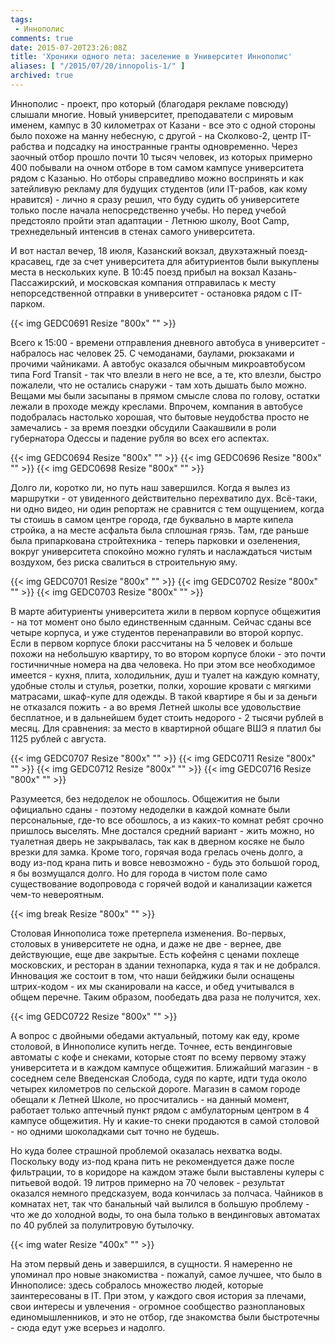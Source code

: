 ```yaml
---
tags:
 - Иннополис
comments: true
date: 2015-07-20T23:26:08Z
title: 'Хроники одного лета: заселение в Университет Иннополис'
aliases: [ "/2015/07/20/innopolis-1/" ]
archived: true
---
```


Иннополис - проект, про который (благодаря рекламе повсюду) слышали многие. Новый университет, преподаватели с мировым именем, кампус в 30 километрах от Казани - все это с одной стороны было похоже на манну небесную, с другой - на Сколково-2, центр IT-рабства и подсадку на иностранные гранты одновременно. Через заочный отбор прошло почти 10 тысяч человек, из которых примерно 400 побывали на очном отборе в том самом кампусе университета рядом с Казанью. Но отборы справедливо можно воспринять и как затейливую рекламу для будущих студентов (или IT-рабов, как кому нравится) - лично я сразу решил, что буду судить об университете только после начала непосредственно учебы. Но перед учебой предстояло пройти этап адаптации - Летнюю школу, Boot Camp, трехнедельный интенсив в стенах самого университета.

<!--more-->

И вот настал вечер, 18 июля, Казанский вокзал, двухэтажный поезд-красавец, где за счет университета для абитуриентов были выкуплены места в нескольких купе. В 10:45 поезд прибыл на вокзал Казань-Пассажирский, и московская компания отправилась к месту непорседственной отправки в университет - остановка рядом с IT-парком.

{{< img GEDC0691 Resize "800x" "" >}}

Всего к 15:00 - времени отправления дневного автобуса в университет - набралось нас человек 25. С чемоданами, баулами, рюкзаками и прочими чайниками. А автобус оказался обычным микроавтобусом типа Ford Transit - так что влезли в него не все, а те, кто влезли, быстро пожалели, что не остались снаружи - там хоть дышать было можно. Вещами мы были засыпаны в прямом смысле слова по голову, остатки лежали в проходе между креслами. Впрочем, компания в автобусе подобралась настолько хорошая, что бытовые неудобства просто не замечались - за время поездки обсудили Саакашвили в роли губернатора Одессы и падение рубля во всех его аспектах.

{{< img GEDC0694 Resize "800x" "" >}}
{{< img GEDC0696 Resize "800x" "" >}}
{{< img GEDC0698 Resize "800x" "" >}}

Долго ли, коротко ли, но путь наш завершился. Когда я вылез из маршрутки - от увиденного действительно перехватило дух. Всё-таки, ни одно видео, ни один репортаж не сравнится с тем ощущением, когда ты стоишь в самом центре города, где буквально в марте кипела стройка, а на месте асфальта была сплошная грязь. Там, где раньше была припаркована стройтехника - теперь парковки и озеленения, вокруг университета спокойно можно гулять и наслаждаться чистым воздухом, без риска свалиться в строительную яму.

{{< img GEDC0701 Resize "800x" "" >}}
{{< img GEDC0702 Resize "800x" "" >}}
{{< img GEDC0703 Resize "800x" "" >}}

В марте абитуриенты университета жили в первом корпусе общежития - на тот момент оно было единственным сданным. Сейчас сданы все четыре корпуса, и уже студентов перенаправили во второй корпус. Если в первом корпусе блоки рассчитаны на 5 человек и больше похожи на небольшую квартиру, то во втором корпусе блоки - это почти гостичничные номера на два человека. Но при этом все необходимое имеется - кухня, плита, холодильник, душ и туалет на каждую комнату, удобные столы и стулья, розетки, полки, хорошие кровати с мягкими матрасами, шкаф-купе для одежды. В такой квартире я бы и за деньги не отказался пожить - а во время Летней школы все удовольствие бесплатное, и в дальнейшем будет стоить недорого - 2 тысячи рублей в месяц. Для сравнения: за место в квартирной общаге ВШЭ я платил бы 1125 рублей с августа.

{{< img GEDC0707 Resize "800x" "" >}}
{{< img GEDC0711 Resize "800x" "" >}}
{{< img GEDC0712 Resize "800x" "" >}}
{{< img GEDC0716 Resize "800x" "" >}}

Разумеется, без недоделок не обошлось. Общежития не были официально сданы - поэтому недоделки в каждой комнате были персональные, где-то все обошлось, а из каких-то комнат ребят срочно пришлось выселять. Мне достался средний вариант - жить можно, но туалетная дверь не закрывалась, так как в дверном косяке не было врезки для замка. Кроме того, горячая вода грелась очень долго, а воду из-под крана пить и вовсе невозможно - будь это большой город, я бы возмущался долго. Но для города в чистом поле само существование водопровода с горячей водой и канализации кажется чем-то невероятным.

{{< img break Resize "800x" "" >}}

Столовая Иннополиса тоже претерпела изменения. Во-первых, столовых в университете не одна, и даже не две - вернее, две действующие, еще две закрытые. Есть кофейня с ценами похлеще московских, и ресторан в здании технопарка, куда я так и не добрался. Инновация же состоит в том, что наши бейджики были оснащены штрих-кодом - их мы сканировали на кассе, и обед учитывался в общем перечне. Таким образом, пообедать два раза не получится, хех. 

{{< img GEDC0722 Resize "800x" "" >}}

А вопрос с двойными обедами актуальный, потому как еду, кроме столовой, в Иннополисе купить негде. Точнее, есть вендинговые автоматы с кофе и снеками, которые стоят по всему первому этажу университета и в каждом кампусе общежития. Ближайший магазин - в соседнем селе Введенская Слобода, судя по карте, идти туда около четырех километров по сельской дороге. Магазин в самом городе обещали к Летней Школе, но просчитались - на данный момент, работает только аптечный пункт рядом с амбулаторным центром в 4 кампусе общежития. Ну и какие-то снеки продаются в самой столовой - но одними шоколадками сыт точно не будешь.

Но куда более страшной проблемой оказалась нехватка воды. Поскольку воду из-под крана пить не рекомендуется даже после фильтрации, то в коридоре на каждом этаже были выставлены кулеры с питьевой водой. 19 литров примерно на 70 человек - результат оказался немного предсказуем, вода кончилась за полчаса. Чайников в комнатах нет, так что банальный чай вылился в большую проблему - что же до холодной воды, то она была только в вендинговых автоматах по 40 рублей за полулитровую бутылочку.

{{< img water Resize "400x" "" >}}

На этом первый день и завершился, в сущности. Я намеренно не упоминал про новые знакомиства - пожалуй, самое лучшее, что было в Иннополисе: здесь собралось множество людей, которые заинтересованы в IT. При этом, у каждого своя история за плечами, свои интересы и увлечения - огромное сообщество разноплановых единомышленников, и это не отбор, где знакомства были быстротечны - сюда едут уже всерьез и надолго. 
